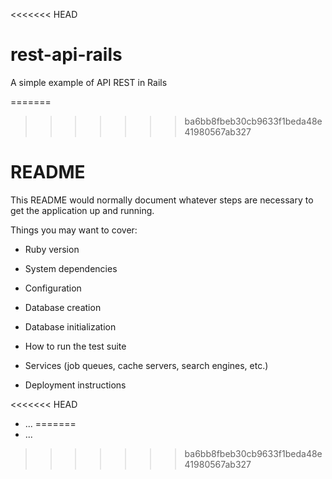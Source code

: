 <<<<<<< HEAD
# rest-api-rails
A simple example of API REST in Rails

=======
>>>>>>> ba6bb8fbeb30cb9633f1beda48e41980567ab327
# README

This README would normally document whatever steps are necessary to get the
application up and running.

Things you may want to cover:

* Ruby version

* System dependencies

* Configuration

* Database creation

* Database initialization

* How to run the test suite

* Services (job queues, cache servers, search engines, etc.)

* Deployment instructions

<<<<<<< HEAD
* ...
=======
* ...
>>>>>>> ba6bb8fbeb30cb9633f1beda48e41980567ab327
